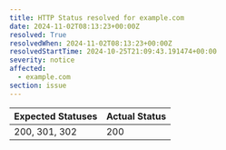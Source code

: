 ```yaml
---
title: HTTP Status resolved for example.com
date: 2024-11-02T08:13:23+00:00Z
resolved: True
resolvedWhen: 2024-11-02T08:13:23+00:00Z
resolvedStartTime: 2024-10-25T21:09:43.191474+00:00
severity: notice
affected:
  - example.com
section: issue
---
```


| Expected Statuses | Actual Status  |
|-------------------|----------------|
| 200, 301, 302 | 200 |
